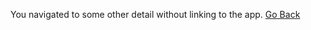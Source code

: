 You navigated to some other detail without linking to the app.
[Go Back](https://al-coles.github.io)